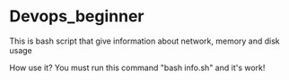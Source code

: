 # Devops_beginner

This is bash script that give information about network, memory and disk usage


How use it? You must run this command "bash info.sh" and it's work!
